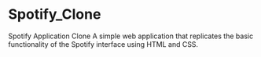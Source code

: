 # Spotify_Clone

Spotify Application Clone
A simple web application that replicates the basic functionality of the Spotify interface using HTML and CSS.
